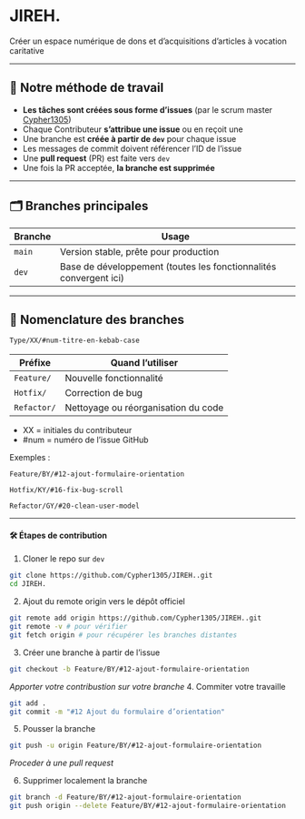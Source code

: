 # JIREH.

Créer un espace numérique de dons et d’acquisitions d’articles à vocation caritative

---

## 🤝 Notre méthode de travail

- **Les tâches sont créées sous forme d’issues** (par le scrum master [Cypher1305](https://github.com/Cypher1305))
- Chaque Contributeur **s’attribue une issue** ou en reçoit une
- Une branche est **créée à partir de `dev`** pour chaque issue
- Les messages de commit doivent référencer l’ID de l’issue
- Une **pull request** (PR) est faite vers `dev`
- Une fois la PR acceptée, **la branche est supprimée**

---

## 🗂️ Branches principales

| Branche | Usage |
|---------|-------|
| `main` | Version stable, prête pour production |
| `dev` | Base de développement (toutes les fonctionnalités convergent ici) |

---

## 🌱 Nomenclature des branches

```bash
Type/XX/#num-titre-en-kebab-case
```
| Préfixe     | Quand l’utiliser                    |
| ----------- | ----------------------------------- |
| `Feature/`  | Nouvelle fonctionnalité             |
| `Hotfix/`   | Correction de bug                   |
| `Refactor/` | Nettoyage ou réorganisation du code |

- XX = initiales du contributeur
- #num = numéro de l’issue GitHub

Exemples :

    Feature/BY/#12-ajout-formulaire-orientation

    Hotfix/KY/#16-fix-bug-scroll

    Refactor/GY/#20-clean-user-model
---

#### 🛠 Étapes de contribution

1. Cloner le repo sur `dev`
```bash
git clone https://github.com/Cypher1305/JIREH..git
cd JIREH.
```
2. Ajout du remote origin vers le dépôt officiel
```bash
git remote add origin https://github.com/Cypher1305/JIREH..git
git remote -v # pour vérifier
git fetch origin # pour récupérer les branches distantes
```
3. Créer une branche à partir de l’issue
```bash
git checkout -b Feature/BY/#12-ajout-formulaire-orientation
```
_Apporter votre contribustion sur votre branche_
4. Commiter votre travaille
```bash
git add .
git commit -m "#12 Ajout du formulaire d’orientation"
```
5. Pousser la branche
```bash
git push -u origin Feature/BY/#12-ajout-formulaire-orientation
```
_Proceder à une pull request_

6. Supprimer localement la branche
```bash
git branch -d Feature/BY/#12-ajout-formulaire-orientation
git push origin --delete Feature/BY/#12-ajout-formulaire-orientation
```


